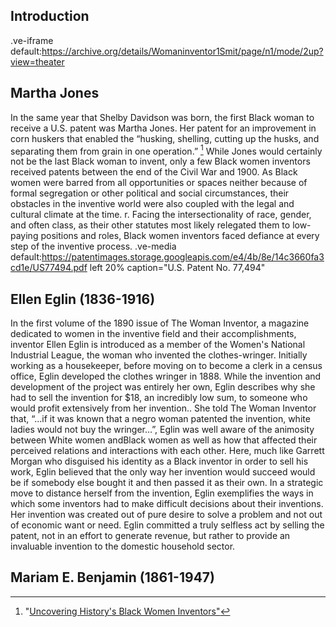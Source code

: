 ## Introduction
.ve-iframe default:https://archive.org/details/Womaninventor1Smit/page/n1/mode/2up?view=theater

## Martha Jones
In the same year that Shelby Davidson was born, the first Black woman to receive a U.S. patent was Martha Jones. Her patent for an improvement in corn huskers that enabled the “husking, shelling, cutting up the husks, and separating them from grain in one operation.” [^1]  While Jones would certainly not be the last Black woman to invent, only a few Black women inventors received patents between the end of the Civil War and 1900. As Black women were barred from all opportunities or spaces neither because of formal segregation or other political and social circumstances, their obstacles in the inventive world were also coupled with the legal and cultural climate at the time. r. Facing the intersectionality of race, gender, and often class, as their other statutes most likely relegated them to low-paying positions and roles, Black women inventors faced defiance at every step of the inventive process.
.ve-media default:https://patentimages.storage.googleapis.com/e4/4b/8e/14c3660fa3cd1e/US77494.pdf left 20% caption="U.S. Patent No. 77,494"

## Ellen Eglin (1836-1916)
In the first volume of the 1890 issue of The Woman Inventor, a magazine dedicated to women in the inventive field and their accomplishments, inventor Ellen Eglin is introduced as a member of the Women's National Industrial League, the woman who invented the clothes-wringer. Initially working as a housekeeper, before moving on to become a clerk in a census office, Eglin developed the clothes wringer in 1888. While the invention and development of the project was entirely her own, Eglin describes why she had to sell the invention for $18, an incredibly low sum, to someone who would profit extensively from her invention.. She told The Woman Inventor that, “...if it was known that a negro woman patented the invention, white ladies would not buy the wringer…”, Eglin was well aware of  the animosity between  White women andBlack women as well as how that affected their perceived relations and interactions with each other. Here, much like Garrett Morgan who disguised his identity as a Black inventor in order to sell his work, Eglin believed that the only way her invention would succeed would be if somebody else bought it and then passed it as their own. In a strategic move to distance herself from the invention, Eglin exemplifies the ways in which some inventors had to make difficult decisions about their inventions. Her invention was created out of pure desire to solve a problem and not out of economic want or need. Eglin committed a truly selfless act by selling the patent, not in an effort to generate revenue, but rather to provide an invaluable invention to the domestic household sector.

## Mariam E. Benjamin (1861-1947)







[^1]:"[Uncovering History's Black Women Inventors"](https://2014-2017.commerce.gov/news/blog/2014/02/uncovering-historys-black-women-inventors.html)
